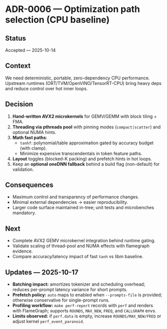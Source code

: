# ADR-0006 — Optimization path selection (CPU baseline)

## Status
Accepted — 2025-10-14

## Context
We need deterministic, portable, zero-dependency CPU performance. Upstream runtimes
(ORT/TVM/OpenVINO/TensorRT-CPU) bring heavy deps and reduce control over hot inner loops.

## Decision
1. **Hand-written AVX2 microkernels** for GEMV/GEMM with block tiling + FMA.
2. **Threading via pthreads pool** with pinning modes (`compact|scatter`) and optional NUMA hints.
3. **Math fast paths**:
   - `tanhf`: polynomial/table approximation gated by accuracy budget (with clamp).
   - Minimize expensive transcendentals in token feature paths.
4. **Layout** toggles (blocked-K packing) and prefetch hints in hot loops.
5. Keep an **optional oneDNN fallback** behind a build flag (non-default) for validation.

## Consequences
- Maximum control and transparency of performance changes.
- Minimal external dependencies → easier reproducibility.
- Larger code surface maintained in-tree; unit tests and microbenches mandatory.

## Next
- Complete AVX2 GEMV microkernel integration behind runtime gating.
- Validate scaling of thread-pool and NUMA effects with flamegraph evidence.
- Compare accuracy/latency impact of fast `tanh` vs libm baseline.
## Updates — 2025-10-17

- **Batching impact:** amortizes tokenizer and scheduling overhead; reduces per-prompt latency variance for short prompts.
- **Prefetch policy:** `auto` maps to enabled when `--prompts-file` is provided; otherwise conservative for single-prompt runs.
- **Profiling workflow:** `make perf-report` records with `perf` and renders with FlameGraph; supports `ROUNDS`, `MAX_NEW`, `FREQ`, and `CALLGRAPH` envs.
- **Limits observed:** if `perf.data` is empty, increase `ROUNDS/MAX_NEW/FREQ` or adjust kernel `perf_event_paranoid`.

